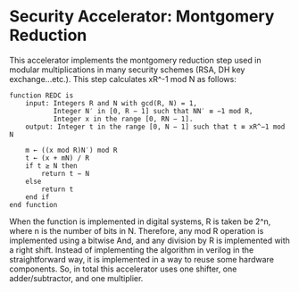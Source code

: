 # Security Accelerator: Montgomery Reduction
This accelerator implements the montgomery reduction step used in modular multiplications in many security schemes (RSA, DH key exchange...etc.). This step calculates xR^-1 mod N as follows:
```
function REDC is
    input: Integers R and N with gcd(R, N) = 1,
           Integer N′ in [0, R − 1] such that NN′ ≡ −1 mod R,
           Integer x in the range [0, RN − 1].
    output: Integer t in the range [0, N − 1] such that t ≡ xR^−1 mod N

    m ← ((x mod R)N′) mod R
    t ← (x + mN) / R
    if t ≥ N then
        return t − N
    else
        return t
    end if
end function
```
When the function is implemented in digital systems, R is taken be 2^n, where n is the number of bits in N. Therefore, any mod R operation is implemented using a bitwise And, and any division by R is implemented with a right shift.
Instead of implementing the algorithm in verilog in the straightforward way, it is implemented in a way to reuse some hardware components. So, in total this accelerator uses one shifter, one adder/subtractor, and one multiplier.
